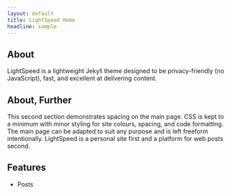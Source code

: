 ```yaml
---
layout: default
title: LightSpeed Home
headline: sample
---
```


## About
LightSpeed is a lightweight Jekyll theme designed to be privacy-friendly (no JavaScript), fast, and 
excellent at delivering content.

## About, Further
This second section demonstrates spacing on the main page. CSS is kept to a minimum with minor styling
for site colours, spacing, and code formatting. The main page can be adapted to suit any purpose and is left 
freeform intentionally. LightSpeed is a personal site first and a platform for web posts second.

## Features
- Posts